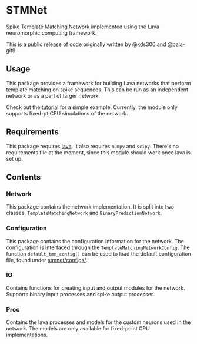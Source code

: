 # STMNet
Spike Template Matching Network implemented using the Lava neuromorphic computing framework.

This is a public release of code originally written by @kds300 and @bala-git9.

## Usage
This package provides a framework for building Lava networks that perform template matching on spike sequences.
This can be run as an independent network or as a part of larger network.

Check out the [tutorial](./tutorials/stmnet.ipynb) for a simple example.
Currently, the module only supports fixed-pt CPU simulations of the network.

## Requirements
This package requires [lava](https://github.com/lava-nc/lava).
It also requires `numpy` and `scipy`.
There's no requirements file at the moment, since this module should work once lava is set up.

## Contents

### Network
This package contains the network implementation.
It is split into two classes, `TemplateMatchingNetwork` and `BinaryPredictionNetwork`.

### Configuration
This package contains the configuration information for the network.
The configuration is interfaced through the `TemplateMatchingNetworkConfig`.
The function `default_tmn_config()` can be used to load the default configuration file, found under [stmnet/configs/](stmnet/configs/).

### IO
Contains functions for creating input and output modules for the network.
Supports binary input processes and spike output processes.

### Proc
Contains the lava processes and models for the custom neurons used in the network.
The models are only available for fixed-point CPU implementations.
